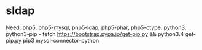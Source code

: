 sldap
=====

Need:
php5,
php5-mysql,
php5-ldap,
php5-phar,
php5-ctype.
python3,
python3-pip - fetch https://bootstrap.pypa.io/get-pip.py && python3.4 get-pip.py
pip3 mysql-connector-python
